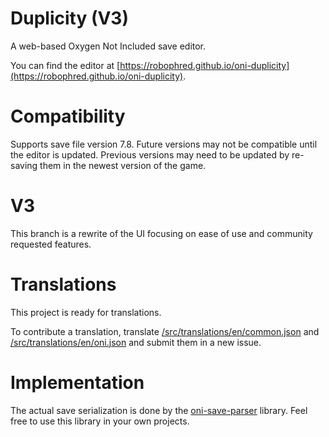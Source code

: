 # Duplicity (V3)

A web-based Oxygen Not Included save editor.

You can find the editor at [https://robophred.github.io/oni-duplicity](https://robophred.github.io/oni-duplicity).

# Compatibility

Supports save file version 7.8. Future versions may not be compatible until the editor is updated. Previous versions may need to be updated by re-saving them in the newest version of the game.

# V3

This branch is a rewrite of the UI focusing on ease of use and community requested features.

# Translations

This project is ready for translations.

To contribute a translation, translate [/src/translations/en/common.json](src/translations/en/common.json) and [/src/translations/en/oni.json](src/translations/en/oni.json) and submit them in a new issue.

# Implementation

The actual save serialization is done by the [oni-save-parser](https://github.com/RoboPhred/oni-save-parser) library. Feel free to use this library in your own projects.

